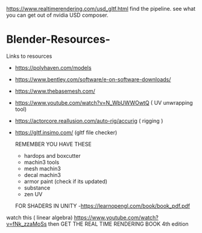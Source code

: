 https://www.realtimerendering.com/usd_gltf.html
find the pipeline. 
see what you can get out of nvidia USD composer.

# Blender-Resources-
Links to resources
- https://polyhaven.com/models
- https://www.bentley.com/software/e-on-software-downloads/
- https://www.thebasemesh.com/
- https://www.youtube.com/watch?v=N_WbUWWOwtQ ( UV unwrapping tool)
- https://actorcore.reallusion.com/auto-rig/accurig ( rigging )
- https://gltf.insimo.com/ (gltf file checker)

  REMEMBER YOU HAVE THESE
  - hardops and boxcutter
  - machin3 tools
  - mesh machin3
  - decal machin3
  - armor paint (check if its updated)
  - substance
  - zen UV
 
  FOR SHADERS IN UNITY
  -https://learnopengl.com/book/book_pdf.pdf


watch this ( linear algebra) https://www.youtube.com/watch?v=fNk_zzaMoSs
   then GET THE REAL TIME RENDERING BOOK 4th edition

 
